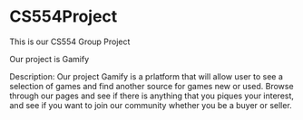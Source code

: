 # CS554Project
This is our CS554 Group Project

Our project is Gamify

Description:
Our project Gamify is a prlatform that will allow user to see a selection of games and find another source for games new or used. Browse through our pages and see if there is anything that you piques your interest, and see if you want to join our community whether you be a buyer or seller. 
